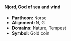 #### Njord, God of sea and wind
- **Pantheon:** Norse
- **Alignment:** N, G
- **Domains:** Nature, Tempest
- **Symbol:** Gold coin